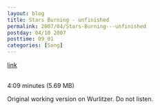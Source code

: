 ```yaml
---
layout: blog
title: Stars Burning - unfinished
permalink: 2007/04/Stars-Burning---unfinished
postday: 04/10 2007
posttime: 09_01
categories: [Song]
---
```


<a href="http://kristeraxel.com/media/vault/feverishsky.mp3">link</a>

<br />4:09 minutes (5.69 MB)<p>Original working version on Wurlitzer. Do not listen.</p>
